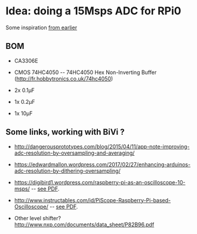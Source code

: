 # Idea: doing a 15Msps ADC for RPi0

Some inspiration [from earlier](/croaker/notes_RPi0.md)

## BOM

* CA3306E
* CMOS 74HC4050 -- 74HC4050 Hex Non-Inverting Buffer (http://fr.hobbytronics.co.uk/74hc4050)

* 2x 0.1µF
* 1x 0.2µF
* 1x 10µF

## Some links, working with BiVi ?

* http://dangerousprototypes.com/blog/2015/04/11/app-note-improving-adc-resolution-by-oversampling-and-averaging/
* https://edwardmallon.wordpress.com/2017/02/27/enhancing-arduinos-adc-resolution-by-dithering-oversampling/

* https://digibird1.wordpress.com/raspberry-pi-as-an-oscilloscope-10-msps/ -- [see PDF](/goblin/pi0/PiScopeDigibird.pdf).
* http://www.instructables.com/id/PiScope-Raspberry-Pi-based-Oscilloscope/  -- [see PDF](/goblin/pi0/PiScope.pdf).



* Other level shifter? http://www.nxp.com/documents/data_sheet/P82B96.pdf


